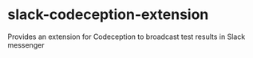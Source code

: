 # slack-codeception-extension
Provides an extension for Codeception to broadcast test results in Slack messenger
